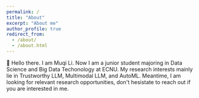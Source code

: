 ```yaml
---
permalink: /
title: "About"
excerpt: "About me"
author_profile: true
redirect_from: 
  - /about/
  - /about.html
---
```


:wave: Hello there. I am Muqi Li. Now I am a junior student majoring in Data Science and Big Data Techonology at ECNU. My research interests mainly lie in Trustworthy LLM, Multimodal LLM, and AutoML.
Meantime, I am looking for relevant research opportunities, don't hesistate to reach out if you are interested in me.
